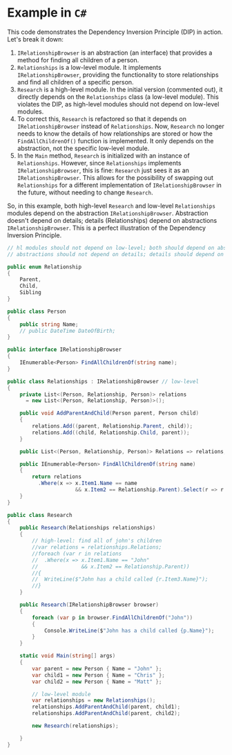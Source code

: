 # Example in `C#`

This code demonstrates the Dependency Inversion Principle (DIP) in action. Let's break it down:

1. `IRelationshipBrowser` is an abstraction (an interface) that provides a method for finding all children of a person.
2. `Relationships` is a low-level module. It implements `IRelationshipBrowser`, providing the functionality to store relationships and find all children of a specific person.
3. `Research` is a high-level module. In the initial version (commented out), it directly depends on the `Relationships` class (a low-level module). This violates the DIP, as high-level modules should not depend on low-level modules.
4. To correct this, `Research` is refactored so that it depends on `IRelationshipBrowser` instead of `Relationships`. Now, `Research` no longer needs to know the details of how relationships are stored or how the `FindAllChildrenOf()` function is implemented. It only depends on the abstraction, not the specific low-level module.
5. In the `Main` method, `Research` is initialized with an instance of `Relationships`. However, since `Relationships` implements `IRelationshipBrowser`, this is fine: `Research` just sees it as an `IRelationshipBrowser`. This allows for the possibility of swapping out `Relationships` for a different implementation of `IRelationshipBrowser` in the future, without needing to change `Research`.

So, in this example, both high-level `Research` and low-level `Relationships` modules depend on the abstraction `IRelationshipBrowser`. Abstraction doesn't depend on details; details (Relationships) depend on abstractions `IRelationshipBrowser`. This is a perfect illustration of the Dependency Inversion Principle.

```csharp
// hl modules should not depend on low-level; both should depend on abstractions
// abstractions should not depend on details; details should depend on abstractions

public enum Relationship
{
    Parent,
    Child,
    Sibling
}

public class Person
{
    public string Name;
    // public DateTime DateOfBirth;
}

public interface IRelationshipBrowser
{
    IEnumerable<Person> FindAllChildrenOf(string name);
}

public class Relationships : IRelationshipBrowser // low-level
{
    private List<(Person, Relationship, Person)> relations
      = new List<(Person, Relationship, Person)>();

    public void AddParentAndChild(Person parent, Person child)
    {
        relations.Add((parent, Relationship.Parent, child));
        relations.Add((child, Relationship.Child, parent));
    }

    public List<(Person, Relationship, Person)> Relations => relations;

    public IEnumerable<Person> FindAllChildrenOf(string name)
    {
        return relations
          .Where(x => x.Item1.Name == name
                      && x.Item2 == Relationship.Parent).Select(r => r.Item3);
    }
}

public class Research
{
    public Research(Relationships relationships)
    {
        // high-level: find all of john's children
        //var relations = relationships.Relations;
        //foreach (var r in relations
        //  .Where(x => x.Item1.Name == "John"
        //              && x.Item2 == Relationship.Parent))
        //{
        //  WriteLine($"John has a child called {r.Item3.Name}");
        //}
    }

    public Research(IRelationshipBrowser browser)
    {
        foreach (var p in browser.FindAllChildrenOf("John"))
        {
            Console.WriteLine($"John has a child called {p.Name}");
        }
    }

    static void Main(string[] args)
    {
        var parent = new Person { Name = "John" };
        var child1 = new Person { Name = "Chris" };
        var child2 = new Person { Name = "Matt" };

        // low-level module
        var relationships = new Relationships();
        relationships.AddParentAndChild(parent, child1);
        relationships.AddParentAndChild(parent, child2);

        new Research(relationships);

    }
}
```
